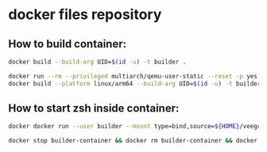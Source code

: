 # docker files repository

## How to build container:

``` sh
docker build --build-arg UID=$(id -u) -t builder .
```

``` sh
docker run --rm --privileged multiarch/qemu-user-static --reset -p yes
docker build --platform linux/arm64 --build-arg UID=$(id -u) -t builder .
```

## How to start zsh inside container:

``` sh
docker docker run --user builder --mount type=bind,source=${HOME}/veego,destination=/home/builder/veego -it --name builder-container builder /usr/bin/zsh
```

``` sh
docker stop builder-container && docker rm builder-container && docker run --user builder --mount type=bind,source=${HOME}/veego,destination=/home/builder/veego -it --name builder-container builder /usr/bin/zsh
```
